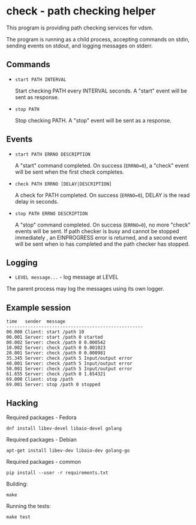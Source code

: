 # check - path checking helper

This program is providing path checking services for vdsm.

The program is running as a child process, accepting commands on stdin,
sending events on stdout, and logging messages on stderr.

## Commands

- `start PATH INTERVAL`

  Start checking PATH every INTERVAL seconds. A "start" event will be
  sent as response.

- `stop PATH`

  Stop checking PATH. A "stop" event will be sent as a response.

## Events

- `start PATH ERRNO DESCRIPTION`

  A "start" command completed. On success (`ERRNO=0`), a "check" event
  will be sent when the first check completes.

- `check PATH ERRNO [DELAY|DESCRIPTION]`

  A check for PATH completed. On success (`ERRNO=0`), DELAY is the read
  delay in seconds.

- `stop PATH ERRNO DESCRIPTION`

  A "stop" command completed. On success (`ERRNO=0`), no more "check"
  events will be sent. If path checker is busy and cannot be stopped
  immediately , an EINPROGRESS error is returned, and a second event
  will be sent when io has completed and the path checker has stopped.

## Logging

- `LEVEL message...` - log message at LEVEL

The parent process may log the messages using its own logger.

## Example session

```
time   sender  message
---------------------------------------------------
00.000 Client: start /path 10
00.001 Server: start /path 0 started
00.002 Server: check /path 0 0.000542
10.002 Server: check /path 0 0.001023
20.001 Server: check /path 0 0.000981
35.345 Server: check /path 5 Input/output error
40.001 Server: check /path 5 Input/output error
50.001 Server: check /path 5 Input/output error
61.655 Server: check /path 0 1.654321
69.000 Client: stop /path
69.001 Server: stop /path 0 stopped
```

## Hacking

Required packages - Fedora
```
dnf install libev-devel libaio-devel golang
```

Required packages - Debian
```
apt-get install libev-dev libaio-dev golang-go
```

Required packages - common
```
pip install --user -r requirements.txt
```

Building:
```
make
```

Running the tests:
```
make test
```
